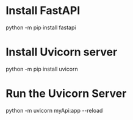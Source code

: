 # Install FastAPI
python -m pip install fastapi

# Install Uvicorn server
python -m pip install uvicorn

# Run the Uvicorn Server
python -m uvicorn myApi:app --reload


